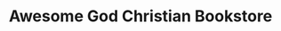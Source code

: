 ---
title: "Awesome God Christian Bookstore"
url: /warrenton/awesome-god-christian-bookstore/
shop: Bücher
---